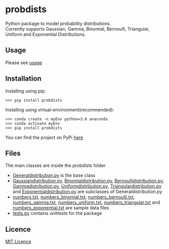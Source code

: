# probdists

Python package to model probability distributions.<br>
Currently supports Gaussian, Gamma, Binomial, Bernoulli, Triangular, Uniform and Exponential Distributions.

## Usage
Please see [usage](https://github.com/hot9cups/probdists/blob/main/USAGE.md)

## Installation

Installing using pip:
```
>>> pip install probdists
```

Installing using virtual-environment(recommended):
```
>>> conda create -n myEnv python=3.6 anaconda
>>> conda activate myEnv
>>> pip install probdists
```

You can find the project on PyPi [here](https://pypi.org/project/probdists/)


## Files

The main classes are inside the probdists folder
-   [Generaldistribution.py](https://github.com/hot9cups/probdists/blob/main/probdists/Generaldistribution.py) is the base class
-   [Gaussiandistribution.py](https://github.com/hot9cups/probdists/blob/main/probdists/Gaussiandistribution.py), [Binomialdistribution.py](https://github.com/hot9cups/probdists/blob/main/probdists/Binomialdistribution.py), [Bernoullidistribution.py](https://github.com/hot9cups/probdists/blob/main/probdists/Bernoullidistribution.py), [Gammadistribution.py](https://github.com/hot9cups/probdists/blob/main/probdists/Gammadistribution.py), [Uniformdistribution.py](https://github.com/hot9cups/probdists/blob/main/probdists/Uniformdistribution.py), [Triangulardistribution.py](https://github.com/hot9cups/probdists/blob/main/probdists/Triangulardistribution.py) and [Exponentialdistribution.py](https://github.com/hot9cups/probdists/blob/main/probdists/Exponentialdistribution.py) are subclasses of Generaldistribution.py
-   [numbers.txt](https://github.com/hot9cups/probdists/blob/main/probdists/numbers.txt), [numbers_binomial.txt](https://github.com/hot9cups/probdists/blob/main/probdists/numbers_binomial.txt), [numbers_bernoulli.txt](https://github.com/hot9cups/probdists/blob/main/probdists/numbers_bernoulli.txt), [numbers_gamma.txt](https://github.com/hot9cups/probdists/blob/main/probdists/numbers_gamma.txt), [numbers_uniform.txt](https://github.com/hot9cups/probdists/blob/main/probdists/numbers_uniform.txt), [numbers_triangular.txt](https://github.com/hot9cups/probdists/blob/main/probdists/numbers_triangular.txt) and [numbers_exponential.txt](https://github.com/hot9cups/probdists/blob/main/probdists/numbers_exponential.txt) are sample data files
-   [tests.py](https://github.com/hot9cups/probdists/blob/main/test.py) contains unittests for the package

## Licence

[MIT Licence](LICENCE.txt)
